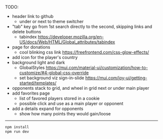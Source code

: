TODO:

- header link to github
  - under or next to theme switcher
- "tab" key go from 1st search directly to the second, skipping links and delete
  buttons
  - tabindex
    https://developer.mozilla.org/en-US/docs/Web/HTML/Global_attributes/tabindex
- page for donations
  - cool blinking css link https://freefrontend.com/css-glow-effects/
- add icon for the player's country
- background light and dark
  - GlobalStyles
    https://mui.com/material-ui/customization/how-to-customize/#4-global-css-override
  - set background viz sign-in-slide
    https://mui.com/joy-ui/getting-started/templates/
- opponents stack to grid, and wheel in grid next or under main player
- add favorites page
  - list of favored players stored in a cookie
  - possible click and use as a main player or opponent
- add a details expand for opponents
  - show how many points they would gain/loose

---

```bash
npm install
npm run dev
```
